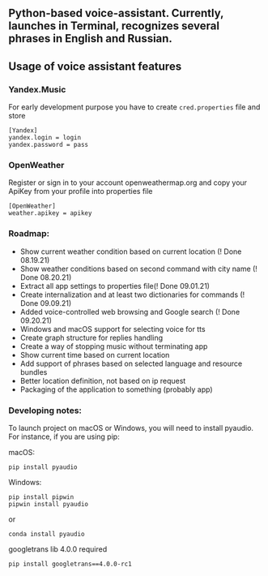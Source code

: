 ## Python-based voice-assistant. Currently, launches in Terminal, recognizes several phrases in English and Russian.

## Usage of voice assistant features

### Yandex.Music

For early development purpose you have to create `cred.properties` file and store

```
[Yandex]
yandex.login = login
yandex.password = pass
```

### OpenWeather

Register or sign in to your account openweathermap.org and copy your ApiKey from your profile into properties file

```
[OpenWeather]
weather.apikey = apikey
```


### Roadmap:

* Show current weather condition based on current location (! Done 08.19.21)
* Show weather conditions based on second command with city name (! Done 08.20.21)
* Extract all app settings to properties file(! Done 09.01.21)
* Create internalization and at least two dictionaries for commands (! Done 09.09.21)
* Added voice-controlled web browsing and Google search (! Done 09.20.21)
* Windows and macOS support for selecting voice for tts
* Create graph structure for replies handling
* Create a way of stopping music without terminating app
* Show current time based on current location
* Add support of phrases based on selected language and resource bundles
* Better location definition, not based on ip request
* Packaging of the application to something (probably app)

### Developing notes:

To launch project on macOS or Windows, you will need to install pyaudio.
For instance, if you are using pip:

macOS: 
```
pip install pyaudio
```
Windows:
```
pip install pipwin
pipwin install pyaudio
```
or
```
conda install pyaudio
```

googletrans lib 4.0.0 required

```
pip install googletrans==4.0.0-rc1
```